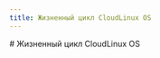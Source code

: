 ```yaml
---
title: Жизненный цикл CloudLinux OS
---
```

<gtranslate-io>
# Жизненный цикл CloudLinux OS
</gtranslate-io>
